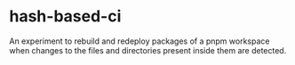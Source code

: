 # hash-based-ci
An experiment to rebuild and redeploy packages of a pnpm workspace when changes to the files and directories present inside them are detected.
